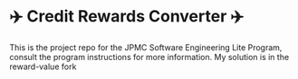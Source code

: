 # :airplane: Credit Rewards Converter :airplane:
This is the project repo for the JPMC Software Engineering Lite Program, consult the program instructions for more information.
My solution is in the reward-value fork
